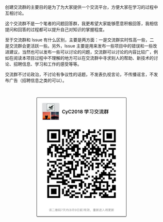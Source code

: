 创建交流群的主要目的是为了为大家提供一个交流平台，方便大家在学习的过程中互相讨论。

这个交流群不是一个笔者的问题回答群，我更希望大家能够愿意积极回答，我相信提问和回答的过程都可以提升自己对知识的掌握程度。

至于交流群和 Issue 有什么区别，主要是两方面：一是交流群实时性高一些，二是交流群会更活跃一些。另外，Issue 主要是用来发布一些项目中的错误和一些改进建议，当然也可以发布一些可以讨论的问题，交流群可以讨论的内容比较广，例如在阅读本项目过程中不理解的地方可以在交流群中寻求别人的帮助、新技术的讨论、招聘信息、学习和工作的感受等等。

交流群不讨论政治，不讨论有争议性的话题，不发表仇视言论，不传播谣言，不发布广告（招聘信息之类的可以）。


</br> <div align="center"><img src="group.jpg" width="300px"></div> </br>
